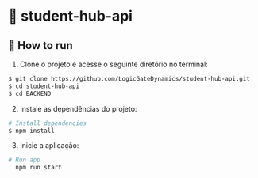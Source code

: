 # 🧠 student-hub-api


## 🚀 How to run


1. Clone o projeto e acesse o seguinte diretório no terminal:

```bash
$ git clone https://github.com/LogicGateDynamics/student-hub-api.git
$ cd student-hub-api
$ cd BACKEND
```

2. Instale as dependências do projeto:

```bash
# Install dependencies
$ npm install
```

3. Inicie a aplicação:

```bash
# Run app
  npm run start
```

